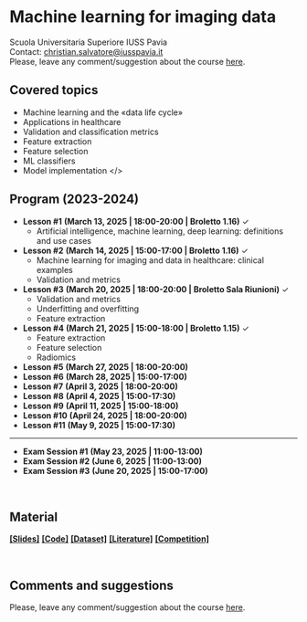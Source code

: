 # Machine learning for imaging data
Scuola Universitaria Superiore IUSS Pavia
<br>
Contact: christian.salvatore@iusspavia.it
<br>
Please, leave any comment/suggestion about the course [here](TBD).

## Covered topics
* Machine learning and the «data life cycle»
* Applications in healthcare
* Validation and classification metrics
* Feature extraction
* Feature selection
* ML classifiers
* Model implementation </>

## Program (2023-2024)
* __Lesson #1__ __(March 13, 2025 \| 18:00-20:00 \| Broletto 1.16)__ ✓ <br>
  * Artificial intelligence, machine learning, deep learning: definitions and use cases
* __Lesson #2__ __(March 14, 2025 \| 15:00-17:00 \| Broletto 1.16)__ ✓ <br>
  * Machine learning for imaging and data in healthcare: clinical examples
  * Validation and metrics
* __Lesson #3__ __(March 20, 2025 \| 18:00-20:00 \| Broletto Sala Riunioni)__ ✓ <br>
  * Validation and metrics
  * Underfitting and overfitting
  * Feature extraction
* __Lesson #4__ __(March 21, 2025 \| 15:00-18:00 \| Broletto 1.15)__ ✓ <br>
  * Feature extraction
  * Feature selection
  * Radiomics
* __Lesson #5__ __(March 27, 2025 \| 18:00-20:00)__ <br>
* __Lesson #6__ __(March 28, 2025 \| 15:00-17:00)__ <br>
* __Lesson #7__ __(April 3, 2025 \| 18:00-20:00)__ <br>
* __Lesson #8__ __(April 4, 2025 \| 15:00-17:30)__ <br>
* __Lesson #9__ __(April 11, 2025 \| 15:00-18:00)__ <br>
* __Lesson #10__ __(April 24, 2025 \| 18:00-20:00)__ <br>
* __Lesson #11__ __(May 9, 2025 \| 15:00-17:30)__ <br>
-------------------------------------------------------------
* __Exam Session #1__ __(May 23, 2025 \| 11:00-13:00)__ <br>
* __Exam Session #2__ __(June 6, 2025 \| 11:00-13:00)__ <br>
* __Exam Session #3__ __(June 20, 2025 \| 15:00-17:00)__ <br>

<br>

## Material
[__[Slides]__](https://drive.google.com/drive/folders/1ob62ajyNTE0NxdScuHP6t30gAK04IiEI?usp=sharing)
[__[Code]__](https://drive.google.com/drive/folders/1OTgBt5w-_QcOUOrtn8Mrc6VAKFySTKsh?usp=sharing)
[__[Dataset]__](https://drive.google.com/drive/folders/1NZ1fq44JUYuNLC_NVDz12VJIMU2qjnAj?usp=sharing)
[__[Literature]__](TBD)
[__[Competition]__](TBD)

<br>

## Comments and suggestions
Please, leave any comment/suggestion about the course [here](TBD).
